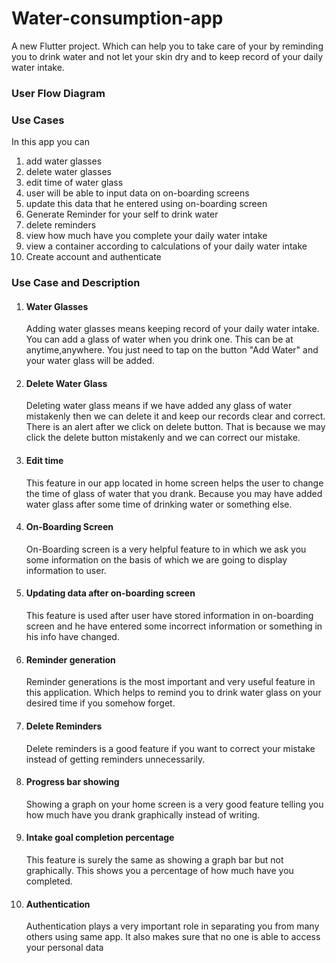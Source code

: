 # Water-consumption-app
A new Flutter project. Which can help you to take care of your by reminding you to drink water and not let your skin dry and to keep record of your
daily water intake.

### User Flow Diagram
### Use Cases
In this app you can
1. add water glasses
2. delete water glasses
3. edit time of water glass
4. user will be able to input data on on-boarding screens
5. update this data that he entered using on-boarding screen
6. Generate Reminder for your self to drink water
7. delete reminders
8. view how much have you complete your daily water intake
9. view a container according to calculations of your daily water intake
10. Create account and authenticate
### Use Case and Description

1. #### Water Glasses
    Adding water glasses means keeping record of your daily water intake. You can add a glass of water when you drink one. This can be at anytime,anywhere.
You just need to tap on the button "Add Water" and your water glass will be added.
2. #### Delete Water Glass
   Deleting water glass means if we have added any glass of water mistakenly then we can delete it and keep our records clear and correct. There is an alert
after we click on delete button. That is because we may click the delete button mistakenly and we can correct our mistake.
3. #### Edit time
    This feature in our app located in home screen helps the user to change the time of glass of water that you drank. Because you may have added water glass
after some time of drinking water or something else.
4. #### On-Boarding Screen
   On-Boarding screen is a very helpful feature to in which we ask you some information on the basis of which we are going to display information to user.
5. #### Updating data after on-boarding screen
   This feature is used after user have stored information in on-boarding screen and he have entered some incorrect information or something in his info
have changed.
6. #### Reminder generation
    Reminder generations is the most important and very useful feature in this application. Which helps to remind you to drink water glass on your desired
time if you somehow forget.
7. #### Delete Reminders
   Delete reminders is a good feature if you want to correct your mistake instead of getting reminders unnecessarily.
8. #### Progress bar showing
    Showing a graph on your home screen is a very good feature telling you how much have you drank graphically instead of writing.
9. #### Intake goal completion percentage
    This feature is surely the same as showing a graph bar but not graphically. This shows you a percentage of how much have you completed.
10. #### Authentication
    Authentication plays a very important role in separating you from many others using same app. It also makes sure that no one is able to access your 
personal data
